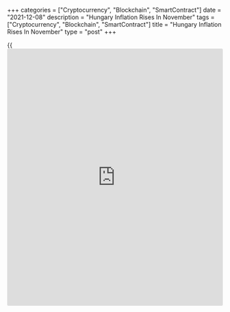 +++
categories = ["Cryptocurrency", "Blockchain", "SmartContract"]
date = "2021-12-08"
description = "Hungary Inflation Rises In November"
tags = ["Cryptocurrency", "Blockchain", "SmartContract"]
title = "Hungary Inflation Rises In November"
type = "post"
+++

{{<iframe id="large-banner" src="https://www.bounty.group/#slide=19.0" width="100%" height="600" scrolling="no" style="border: 0px solid rgb(216, 221, 230); border-radius: 3px;">}}

Hungary's consumer price inflation accelerated in November, data from
the Hungarian Central Statistical Office showed on Wednesday.

The consumer price index rose 7.4 percent year-on-year in November,
after a 6.5 percent increase in October. Economists had expected a 7.3
percent rise.

Price increases were measured over the last twelve months for motor
fuels and alcoholic beverages and tobacco, the agency said.

Price for food grew 6.0 percent annually in November and those for
consumer durable rose 14.7 percent. Prices of alcoholic beverages and
tobacco, and services rose by 11.0 percent and 4.6 percent,
respectively.

On a month-on-month basis, consumer prices increased 0.7 percent in
November, after a 1.1 percent rise in the prior month.

Core consumer prices rose 5.3 percent annually in November and increased
0.7 percent from the previous month.

The EU measure of harmonized index of consumer prices, or HICP, rose 7.5
percent annually and gained 0.7 percent from the prior month.

For comments and feedback [contact](https://www.playgroundfx.com/contact/): editorial@rtt[news](https://www.letsplayfx.com/blog/forex-news-website/).com

[Economic News][1]

 **What parts of the world are seeing the best (and worst) economic
performances lately? Click[here][2] to check out our [Econ Scorecard][2]
and find out! See up-to-the-moment [ranking](https://www.playgroundfx.com/blog/crypto-exchange-ranking/)s for the best and worst
performers in [GDP][3], [unemployment rate][4], [inflation][5] and much
more.**

   1. www.rtt[news](https://www.letsplayfx.com/blog/forex-news-website/).com/Content/EconomicNews.aspx
   2. www.rtt[news](https://www.letsplayfx.com/blog/forex-news-website/).com/economic-scorecard/world-rank/unemployment-rate/highest-performance.aspx
   3. www.rtt[news](https://www.letsplayfx.com/blog/forex-news-website/).com/economic-scorecard/world-rank/GDP/highest-performance.aspx
   4. www.rtt[news](https://www.letsplayfx.com/blog/forex-news-website/).com/economic-scorecard/world-rank/unemployment-rate/lowest-performance.aspx
   5. www.rtt[news](https://www.letsplayfx.com/blog/forex-news-website/).com/economic-scorecard/world-rank/CPI/highest-performance.aspx